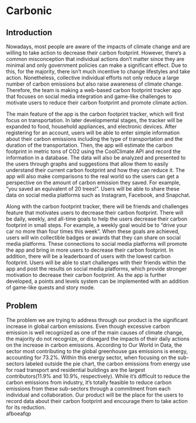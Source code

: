 # Carbonic
## Introduction

Nowadays, most people are aware of the impacts of climate change and are willing to take action to decrease their carbon footprint. However, there’s a common misconception that individual actions don’t matter since they are minimal and only government policies can make a significant effect. Due to this, for the majority, there isn’t much incentive to change lifestyles and take action. Nonetheless, collective individual efforts not only reduce a large number of carbon emissions but also raise awareness of climate change. Therefore, the team is making a web-based carbon footprint tracker app that focuses on social media integration and game-like challenges to motivate users to reduce their carbon footprint and promote climate action.

The main feature of the app is the carbon footprint tracker, which will first focus on transportation. In later developmental stages, the tracker will be expanded to food, household appliances, and electronic devices. After registering for an account, users will be able to enter simple information about their carbon emissions including the type of transportation and the duration of the transportation. Then, the app will estimate the carbon footprint in metric tons of CO2 using the CoolClimate API and record the information in a database. The data will also be analyzed and presented to the users through graphs and suggestions that allow them to easily understand their current carbon footprint and how they can reduce it. The app will also make comparisons to the real world so the users can get a perspective on the amount of carbon emission they saved. For example, “you saved an equivalent of 20 trees!”. Users will be able to share these data on social media platforms such as Instagram, Facebook, and Snapchat.

Along with the carbon footprint tracker, there will be friends and challenges feature that motivates users to decrease their carbon footprint. There will be daily, weekly, and all-time goals to help the users decrease their carbon footprint in small steps. For example, a weekly goal would be to “drive your car no more than four times this week”. When these goals are achieved, users will win collectible badges or awards that they can share on social media platforms. These connections to social media platforms will promote the app and bring in more users to decrease their carbon footprint. In addition, there will be a leaderboard of users with the lowest carbon footprint. Users will be able to start challenges with their friends within the app and post the results on social media platforms, which provide stronger motivation to decrease their carbon footprint. As the app is further developed, a points and levels system can be implemented with an addition of game-like quests and story mode.

## Problem
The problem we are trying to address through our product is the significant increase in global carbon emissions. Even though excessive carbon emission is well recognized as one of the main causes of climate change, the majority do not recognize, or disregard the impacts of their daily actions on the increase in carbon emissions. According to Our World in Data, the sector most contributing to the global greenhouse gas emissions is energy, accounting for 73.2%. Within this energy sector, when focusing on the sub-sectors labeled outside the pie chart, the carbon emissions from energy use for road transport and residential buildings are the largest contributors(11.9% and 10.9%, respectively). While it’s difficult to reduce the carbon emissions from industry, it’s totally feasible to reduce carbon emissions from these sub-sectors through a commitment from each individual and collaboration. Our product will be the place for the users to record data about their carbon footprint and encourage them to take action for its reduction.  
afboeafqp
